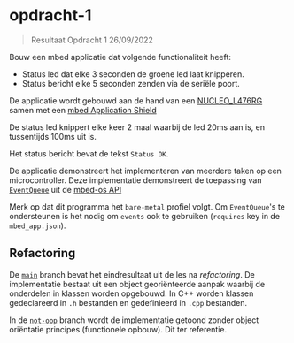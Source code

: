 # opdracht-1

> Resultaat Opdracht 1 26/09/2022

Bouw een mbed applicatie dat volgende functionaliteit heeft:

* Status led dat elke 3 seconden de groene led laat knipperen.
* Status bericht elke 5 seconden zenden via de seriële poort.

De applicatie wordt gebouwd aan de hand van een [NUCLEO_L476RG](https://os.mbed.com/platforms/ST-Nucleo-L476RG/) samen met een [mbed Application Shield](https://os.mbed.com/components/mbed-Application-Shield/)

De status led knippert elke keer 2 maal waarbij de led 20ms aan is, en tussentijds 100ms uit is.

Het status bericht bevat de tekst `Status OK`.

De applicatie demonstreert het implementeren van meerdere taken op een microcontroller. Deze implementatie demonstreert de toepassing van [`EventQueue`](https://os.mbed.com/docs/mbed-os/v6.15/apis/eventqueue.html) uit de [mbed-os API](https://os.mbed.com/docs/mbed-os/v6.15/apis/index.html)

Merk op dat dit programma het `bare-metal` profiel volgt. Om `EventQueue`'s te ondersteunen is het nodig om `events` ook te gebruiken (`requires` key in de `mbed_app.json`).

## Refactoring

De [`main`](https://github.com/vives-iot-devices-2022/opdracht-1/tree/main) branch bevat het eindresultaat uit de les na _refactoring_. De implementatie bestaat uit een object georiënteerde aanpak waarbij de onderdelen in klassen worden opgebouwd. In C++ worden klassen gedeclareerd in `.h` bestanden en gedefinieerd in `.cpp` bestanden.

In de [`not-oop`](https://github.com/vives-iot-devices-2022/opdracht-1/tree/not-oop) branch wordt de implementatie getoond zonder object oriëntatie principes (functionele opbouw). Dit ter referentie.
